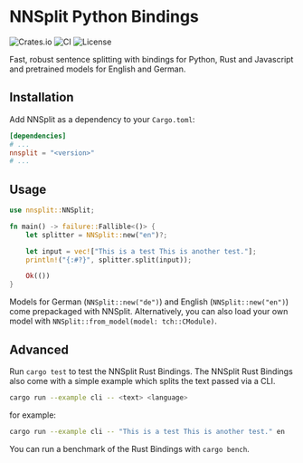 # NNSplit Python Bindings

![Crates.io](https://img.shields.io/crates/v/nnsplit)
![CI](https://github.com/bminixhofer/nnsplit/workflows/CI/badge.svg)
![License](https://img.shields.io/github/license/bminixhofer/nnsplit)

Fast, robust sentence splitting with bindings for Python, Rust and Javascript and pretrained models for English and German.

## Installation

Add NNSplit as a dependency to your `Cargo.toml`:

```toml
[dependencies]
# ...
nnsplit = "<version>"
# ...
```

## Usage

```rust
use nnsplit::NNSplit;

fn main() -> failure::Fallible<()> {
    let splitter = NNSplit::new("en")?;

    let input = vec!["This is a test This is another test."];
    println!("{:#?}", splitter.split(input));

    Ok(())
}
```

Models for German (`NNSplit::new("de")`) and English (`NNSplit::new("en")`) come prepackaged with NNSplit. Alternatively, you can also load your own model with `NNSplit::from_model(model: tch::CModule)`.


## Advanced

Run `cargo test` to test the NNSplit Rust Bindings. The NNSplit Rust Bindings also come with a simple example which splits the text passed via a CLI.

```bash
cargo run --example cli -- <text> <language>
```

for example:

```bash
cargo run --example cli -- "This is a test This is another test." en
```

You can run a benchmark of the Rust Bindings with `cargo bench`.